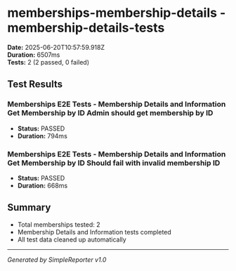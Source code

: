 # memberships-membership-details - membership-details-tests

**Date:** 2025-06-20T10:57:59.918Z  
**Duration:** 6507ms  
**Tests:** 2 (2 passed, 0 failed)

## Test Results


### Memberships E2E Tests - Membership Details and Information Get Membership by ID Admin should get membership by ID
- **Status:** PASSED
- **Duration:** 794ms



### Memberships E2E Tests - Membership Details and Information Get Membership by ID Should fail with invalid membership ID
- **Status:** PASSED
- **Duration:** 668ms



## Summary

- Total memberships tested: 2
- Membership Details and Information tests completed
- All test data cleaned up automatically

---
*Generated by SimpleReporter v1.0*
